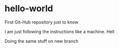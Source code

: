hello-world
===========

First Git-Hub repository just to know

I am just following the instructions like a machine. Hell

Doing the same stuff on new branch
